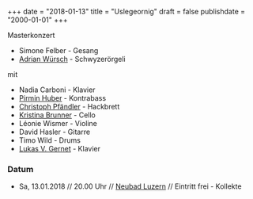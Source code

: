 ﻿+++
date = "2018-01-13"
title = "Uslegeornig"
draft = false
publishdate = "2000-01-01"
+++

Masterkonzert

* Simone Felber - Gesang
* [Adrian Würsch](http://www.adrianwuersch.ch) - Schwyzerörgeli

<!-- Separiert die beiden Listen -->

mit

* Nadia Carboni - Klavier
* [Pirmin Huber](http://www.pirminhuber.com) - Kontrabass
* [Christoph Pfändler](http://www.christophpfaendler.ch) - Hackbrett
* [Kristina Brunner](http://www.evelyn-kristina-brunner.ch) - Cello
* Léonie Wismer - Violine
* David Hasler - Gitarre
* Timo Wild - Drums
* [Lukas V. Gernet](http://lukasgernet.com) - Klavier


### Datum

* Sa, 13.01.2018 // 20.00 Uhr // [Neubad Luzern](http://www.neubad.org/event/samstag-13-januar-2018/uslegeornig) // Eintritt frei - Kollekte
